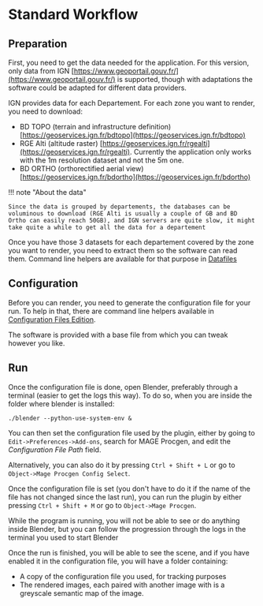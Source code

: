 # Standard Workflow 

## Preparation

First, you need to get the data needed for the application.
For this version, only data from IGN [https://www.geoportail.gouv.fr/](https://www.geoportail.gouv.fr/) is supported, though with adaptations the software could be adapted for different data providers.

IGN provides data for each Departement. For each zone you want to render, you need to 
download:

  - BD TOPO (terrain and infrastructure definition) [https://geoservices.ign.fr/bdtopo](https://geoservices.ign.fr/bdtopo)
  - RGE Alti (altitude raster) [https://geoservices.ign.fr/rgealti](https://geoservices.ign.fr/rgealti). Currently the application only works with the 1m resolution dataset and not the 5m one.
  - BD ORTHO (orthorectified aerial view) [https://geoservices.ign.fr/bdortho](https://geoservices.ign.fr/bdortho)

!!! note "About the data"

    Since the data is grouped by departements, the databases can be voluminous to download (RGE Alti is usually a couple of GB and BD Ortho can easily reach 50GB), and IGN servers are quite slow, it might take quite a while to get all the data for a departement

Once you have those 3 datasets for each departement covered by the zone you want to render, you need to extract them so the software can read them. Command line helpers are available for that purpose in [Datafiles](datafiles.md)

## Configuration

Before you can render, you need to generate the configuration file for your run. 
To help in that, there are command line helpers available in [Configuration Files Edition](conf.md).

The software is provided with a base file from which you can tweak however you like.

## Run

Once the configuration file is done, open Blender, preferably through a terminal (easier to get the logs this way).
To do so, when you are inside the folder where blender is installed:

    ./blender --python-use-system-env &

You can then set the configuration file used by the plugin, either by going to `Edit->Preferences->Add-ons`, 
search for MAGE Procgen, and edit the *Configuration File Path* field. 

Alternatively, you can also do it by pressing `Ctrl + Shift + L` or go to `Object->Mage Procgen Config Select`.

Once the configuration file is set (you don't have to do it if the name of the file has not changed since the last run),
you can run the plugin by either pressing `Ctrl + Shift + M` or go to `Object->Mage Procgen`.

While the program is running, you will not be able to see or do anything inside Blender, 
but you can follow the progression through the logs in the terminal you used to start Blender

Once the run is finished, you will be able to see the scene, and if you have enabled it in the configuration file, you will have a folder containing:

* A copy of the configuration file you used, for tracking purposes
* The rendered images, each paired with another image with is a greyscale semantic map of the image.
